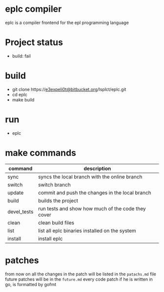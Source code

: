# eplc compiler 
eplc is a compiler frontend for the epl programming language

# Project status
* build: fail

# build
* git clone https://e3expeli0t@bitbucket.org/lsplct/eplc.git
* cd eplc
* make build

# run 
* eplc <filename>

# make commands
|command|description|
|--|--|
|sync|syncs the local branch with the online branch|
|switch|switch branch|
|update|commit and push the changes in the local branch|
|build|builds the project|
|devel_tests|run tests and show how much of the code they cover|
|clean|clean build files|
|list|list all eplc binaries installed on the system|
|install|install eplc|

# patches
from now on all the changes in the patch will be listed in the `patachs.md` file
future patches will be in the  `future.md`
every code patch if he is written in go, is formatted by gofmt 

